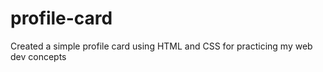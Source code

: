 # profile-card

Created a simple profile card using HTML and CSS for practicing my web dev concepts
